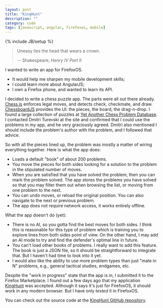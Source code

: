 ```yaml
---
layout: post
title: "KingHunt"
description: ""
category: code
tags: [javascript, angular, firefoxos, mobile]
---
```

{% include JB/setup %}


> Uneasy lies the head that wears a crown.
>
> -- Shakespeare, _Henry IV Part II_

I wanted to write an app for FirefoxOS. 

* It would help me sharpen my mobile development skills;
* I could learn more about AngularJS;
* I own a Firefox phone, and wanted to learn its API.

I decided to write a chess puzzle app. The parts were all out there already. [Chess.js](https://github.com/jhlywa/chess.js) enforces legal moves, and detects check, checkmate, and draw. [ChessboardJS](http://chessboardjs.com/) provides the UI: the pieces, the board, the drag-n-drop.  I found a large collection of puzzles at [Yet Another Chess Problem Database](http://www.yacpdb.org/). I contacted Dmitri Turevski at the site and confirmed that I could use the problems in my app, and he very graciously agreed. Dmitri also mentioned I should include the problem's author with the problem, and I followed that advice.

So with all the pieces lined up, the problem was mostly a matter of wiring everything together. Here is what the app does:

* Loads a default "book" of about 200 problems.
* You move the pieces for both sides looking for a solution to the problem in the stipulated number of moves.
* When you are satisfied that you have solved the problem, then you can mark the problem solved. The app stores the problems you have solved so that you may filter them out when browsing the list, or moving from one problem to the next.
* You can undo moves, or reload the original position. You can also navigate to the next or previous problem.
* The app does not require network access, it works entirely offline.

What the app doesn't do (yet):

* There is no AI, so you gotta find the best moves for both sides. I think this is reasonable for this type of problem which is training you to explore lines from both sides point of view. On the other hand, I may add an AI mode to try and find the defender's optimal line in future.
* You can't load other books of problems. I really want to add this feature. The book is just a JSON file, so it should be straightforward to integrate that. But I haven't had time to look into it yet.
* I would also like the ability to use more problem types than just "mate in N" problems, e.g., general tactical studies, endgames, etc.  

Despite the "work in progress" state that the app is in, I submitted it to the Firefox Marketplace. I found out a few days ago that my application [KingHunt](https://marketplace.firefox.com/search?q=kinghunt) was accepted. Although it says it's just for FirefoxOS, it should work in any modern browser. But I have only *tested* it in FirefoxOS.

You can check out the source code at the [KingHunt GitHub repository](https://github.com/buzzdecafe/kinghunt).


